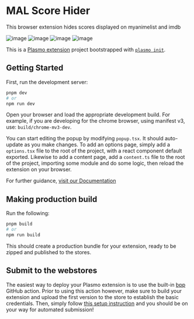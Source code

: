 # MAL Score Hider
This browser extension hides scores displayed on myanimelist and imdb

![image](https://user-images.githubusercontent.com/41817193/218666431-95a952f8-4430-4741-aa29-303819ced3e1.png)
![image](https://user-images.githubusercontent.com/41817193/218668351-4b566a11-a296-4bd9-8538-240bbce8ef4a.png)
![image](https://user-images.githubusercontent.com/41817193/218674417-5b57985c-a3c2-4fa7-b548-6034bbe267d0.png)
![image](https://user-images.githubusercontent.com/41817193/218674296-ebf8fee1-a583-4df1-93fa-b58898108bc1.png)


This is a [Plasmo extension](https://docs.plasmo.com/) project bootstrapped with [`plasmo init`](https://www.npmjs.com/package/plasmo).

## Getting Started

First, run the development server:

```bash
pnpm dev
# or
npm run dev
```

Open your browser and load the appropriate development build. For example, if you are developing for the chrome browser, using manifest v3, use: `build/chrome-mv3-dev`.

You can start editing the popup by modifying `popup.tsx`. It should auto-update as you make changes. To add an options page, simply add a `options.tsx` file to the root of the project, with a react component default exported. Likewise to add a content page, add a `content.ts` file to the root of the project, importing some module and do some logic, then reload the extension on your browser.

For further guidance, [visit our Documentation](https://docs.plasmo.com/)

## Making production build

Run the following:

```bash
pnpm build
# or
npm run build
```

This should create a production bundle for your extension, ready to be zipped and published to the stores.

## Submit to the webstores

The easiest way to deploy your Plasmo extension is to use the built-in [bpp](https://bpp.browser.market) GitHub action. Prior to using this action however, make sure to build your extension and upload the first version to the store to establish the basic credentials. Then, simply follow [this setup instruction](https://docs.plasmo.com/framework/workflows/submit) and you should be on your way for automated submission!
